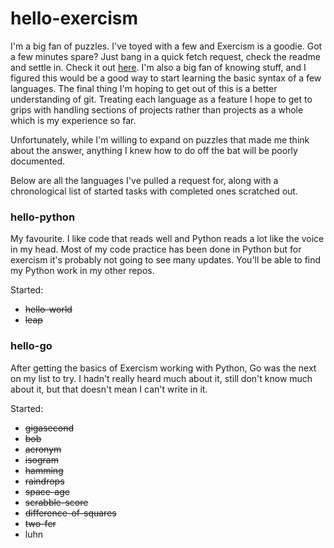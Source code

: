 # hello-exercism
I'm a big fan of puzzles. I've toyed with a few and Exercism is a
goodie. Got a few minutes spare? Just bang in a quick fetch request,
check the readme and settle in. Check it out [here](https://exercism.io).
I'm also a big fan of knowing stuff, and I figured this would be a good
way to start learning the basic syntax of a few languages. The final
thing I'm hoping to get out of this is a better understanding of git.
Treating each language as a feature I hope to get to grips with handling
sections of projects rather than projects as a whole which is my
experience so far.

Unfortunately, while I'm willing to expand on puzzles that made me think
about the answer, anything I knew how to do off the bat will be poorly
documented.

Below are all the languages I've pulled a request for, along with a
chronological list of started tasks with completed ones scratched out.

### hello-python
My favourite. I like code that reads well and Python reads a lot like
the voice in my head. Most of my code practice has been done in Python
but for exercism it's probably not going to see many updates. You'll be
able to find my Python work in my other repos.

Started:
* ~~hello-world~~
* ~~leap~~

### hello-go
After getting the basics of Exercism working with Python, Go was the
next on my list to try. I hadn't really heard much about it, still don't
know much about it, but that doesn't mean I can't write in it.

Started:
* ~~gigasecond~~
* ~~bob~~
* ~~acronym~~
* ~~isogram~~
* ~~hamming~~
* ~~raindrops~~
* ~~space-age~~
* ~~scrabble-score~~
* ~~difference-of-squares~~
* ~~two-fer~~
* luhn





